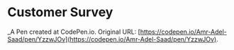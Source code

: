 # Customer Survey
 _A Pen created at CodePen.io. Original URL: [https://codepen.io/Amr-Adel-Saad/pen/YzzwJOv](https://codepen.io/Amr-Adel-Saad/pen/YzzwJOv).

 